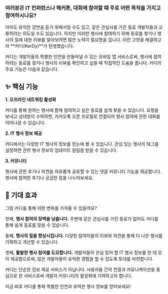 ### 여러분은 IT 컨퍼런스나 해커톤, 대회에 참여할 때 주로 어떤 목적을 가지고 참여하시나요?

아마도 유익한 강연을 듣기 위해서일 수도 있고, 같은 관심사를 가진 동료 개발자들과 교류하려는 의도일 수도 있습니다. 하지만 이러한 행사에 참여하기 위해 동료를 찾거나 행사의 질에 대한 리뷰를 알아보려면 많은 노력이 필요했을 겁니다. 이런 고민을 해결하고자 **커디(KerDy)**가 탄생했습니다.

커디는 개발자들의 특별한 인연을 만들어낼 수 있는 모바일 앱 서비스로써, 행사에 참여하려는 동료를 찾거나 행사의 리뷰를 확인하고 싶을 때 직접적인 도움을 줍니다. 커디의 주요 기능은 다음과 같습니다.

## ✨ 핵심 기능

**1. 오프라인 네트워킹 활성화**

커디를 통해 원하는 행사에 함께 참여하고 싶은 동료를 쉽게 찾을 수 있습니다. 요청을 보내고 상대방이 수락하면, 카카오톡 오픈 프로필로 연결되어 행사 참여에 관한 대화를 이어나갈 수 있습니다.

**2. IT 행사 정보 제공**

커디에서는 다양한 IT 행사의 정보를 한눈에 볼 수 있습니다. 관심 있는 행사의 태그를 설정하면 관련 행사 정보의 업데이트 알림을 받을 수 있습니다.

**3. 커뮤니티**

행사에 관한 후기나 의견을 자유롭게 공유할 수 있는 댓글 커뮤니티 기능을 제공합니다. 행사에 참여한 후기나 궁금한 점을 나누어보세요.

## 🌈 기대 효과

그럼 커디를 통해 어떤 변화를 가져올 수 있을까요?

첫째, **행사 참여의 장벽을 낮춥니다.** 주변에 같은 관심사를 가진 동료가 없어도 커디를 통해 쉽게 동료를 찾을 수 있습니다.

둘째, **행사의 질을 향상시킵니다.** 다양한 참여자들의 리뷰와 의견을 통해 더 나은 행사를 기획하고 개선할 수 있습니다.

셋째, **활발한 행사 참여를 도모합니다.** 개발자들이 관심 있어 할 IT 행사 정보를 한 데 모아 제공함으로써, 많은 개발자들이 유익한 경험을 할 수 있도록 토대를 마련합니다.

커디는 단순한 정보 제공 서비스가 아닙니다. 사용자들 간의 연결과 커뮤니케이션을 중심으로 한 서비스로써 개발자 커뮤니티의 활성화에 기여하고자 합니다.

지금 바로 커디를 통해 특별한 인연과 유익한 행사 정보를 얻어보세요!
